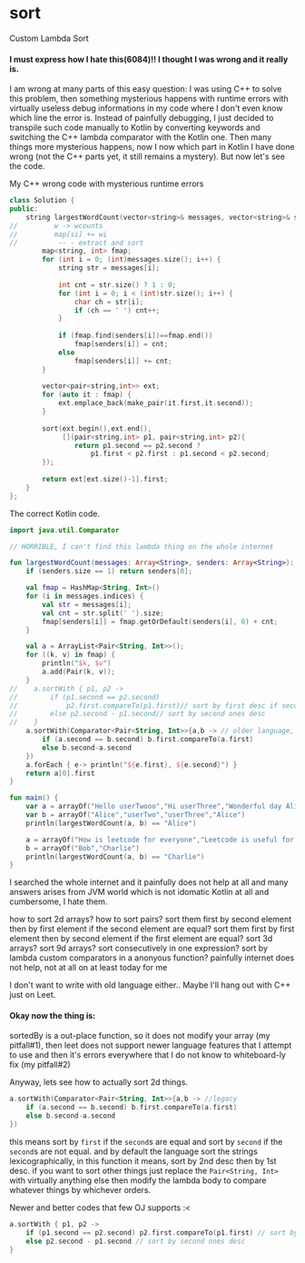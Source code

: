 # sort
Custom Lambda Sort<br>

#### I must express how I hate this(6084)!! I thought I was wrong and it really is.
I am wrong at many parts of this easy question: I was using C++ to solve this problem, then something mysterious happens with runtime errors with virtually useless debug informations in my code where I don't even know which line the error is. Instead of painfully debugging, I just decided to transpile such code manually to Kotlin by converting keywords and switching the C++ lambda comparator with the Kotlin one. Then many things more mysterious happens, now I now which part in Kotlin I have done wrong (not the C++ parts yet, it still remains a mystery). But now let's see the code.<br>

My C++ wrong code with mysterious runtime errors
``` C++
class Solution {
public:
    string largestWordCount(vector<string>& messages, vector<string>& senders) {
//         w -> wcounts
//         map[si] += wi
//          -- - extract and sort
        map<string, int> fmap;
        for (int i = 0; (int)messages.size(); i++) {
            string str = messages[i];
            
            int cnt = str.size() ? 1 : 0;
            for (int i = 0; i < (int)str.size(); i++) {
                char ch = str[i];
                if (ch == ' ') cnt++;
            }
            
            if (fmap.find(senders[i])==fmap.end())
                fmap[senders[i]] = cnt;
            else
                fmap[senders[i]] += cnt;
        }
        
        vector<pair<string,int>> ext;
        for (auto it : fmap) {
            ext.emplace_back(make_pair(it.first,it.second));
        }
        
        sort(ext.begin(),ext.end(),
             [](pair<string,int> p1, pair<string,int> p2){
                return p1.second == p2.second ?
                    p1.first < p2.first : p1.second < p2.second;
        });
        
        return ext[ext.size()-1].first; 
    }
};
```
The correct Kotlin code.
``` Kotlin
import java.util.Comparator

// HORRIBLE, I can't find this lambda thing on the whole internet

fun largestWordCount(messages: Array<String>, senders: Array<String>): String {
    if (senders.size == 1) return senders[0];

    val fmap = HashMap<String, Int>()
    for (i in messages.indices) {
        val str = messages[i];
        val cnt = str.split(' ').size;
        fmap[senders[i]] = fmap.getOrDefault(senders[i], 0) + cnt;
    }

    val a = ArrayList<Pair<String, Int>>();
    for ((k, v) in fmap) {
        println("$k, $v")
        a.add(Pair(k, v));
    }
//    a.sortWith { p1, p2 ->
//        if (p1.second == p2.second)
//            p2.first.compareTo(p1.first)// sort by first desc if second ones are equal
//        else p2.second - p1.second// sort by second ones desc
//    }
    a.sortWith(Comparator<Pair<String, Int>>{a,b -> // older language, leetcode doesn't support new language features lol
        if (a.second == b.second) b.first.compareTo(a.first)
        else b.second-a.second
    })
    a.forEach { e-> println("${e.first}, ${e.second}") }
    return a[0].first
}

fun main() {
    var a = arrayOf("Hello userTwooo","Hi userThree","Wonderful day Alice","Nice day userThree")
    var b = arrayOf("Alice","userTwo","userThree","Alice")
    println(largestWordCount(a, b) == "Alice")

    a = arrayOf("How is leetcode for everyone","Leetcode is useful for practice")
    b = arrayOf("Bob","Charlie")
    println(largestWordCount(a, b) == "Charlie")
}
```
I searched the whole internet and it painfully does not help at all and many answers arises from JVM world which is not idomatic Kotlin at all and cumbersome, I hate them.<br>

how to sort 2d arrays? 
how to sort pairs? 
sort them first by second element then by first element if the second element are equal? 
sort them first by first element then by second element if the first element are equal? 
sort 3d arrays? sort 9d arrays? sort consecutively in one expression? sort by lambda custom comparators in a anonyous function? 
painfully internet does not help, not at all on at least today for me


I don't want to write with old language either.. Maybe I'll hang out with C++ just on Leet.<br>
#### Okay now the thing is: 
sortedBy is a out-place function, so it does not modify your array (my pitfall#1), then leet does not support newer language features that I attempt to use and then it's errors everywhere that I do not know to whiteboard-ly fix (my pitfall#2)<br>

Anyway, lets see how to actually sort 2d things.

``` Kotlin
a.sortWith(Comparator<Pair<String, Int>>{a,b -> //legacy
    if (a.second == b.second) b.first.compareTo(a.first)
    else b.second-a.second
})
```
this means sort by `first` if the `second`s are equal and sort by `second` if the `second`s are not equal. and by default the language sort the strings lexicographically, in this function it means, sort by 2nd desc then by 1st desc. if you want to sort other things just replace the `Pair<String, Int>` with virtually anything else then modify the lambda body to compare whatever things by whichever orders.

Newer and better codes that few OJ supports :<
``` Kotlin
a.sortWith { p1, p2 ->
    if (p1.second == p2.second) p2.first.compareTo(p1.first) // sort by first desc if second ones are equal
    else p2.second - p1.second // sort by second ones desc
}
```

